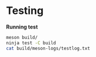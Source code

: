 # Testing

**Running test**
```bash
meson build/
ninja test -C build
cat build/meson-logs/testlog.txt
```
